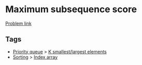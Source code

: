 # Maximum subsequence score

[Problem link](https://leetcode.com/problems/maximum-subsequence-score/)

## Tags

* [Priority queue](/README.md#Priority_queue) > [K smallest/largest elements](/README.md#Priority_queue-K_smallest_largest_elements)
* [Sorting](/README.md#Sorting) > [Index array](/README.md#Sorting-Index_array)
